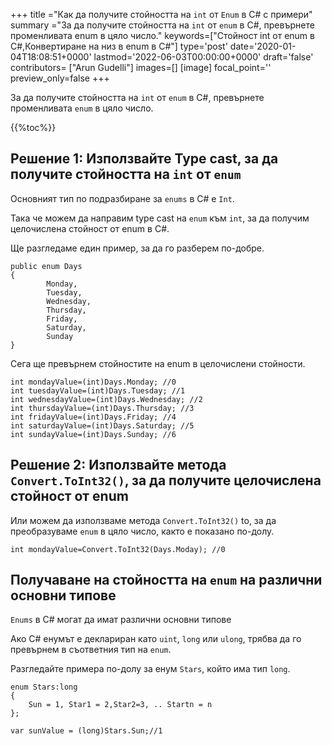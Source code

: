 +++
title   ="Как да получите стойността на `int` от `Enum` в C# с примери"
summary ="За да получите стойността на `int` от `enum` в C#, превърнете променливата enum в цяло число."
keywords=["Стойност int от enum в C#,Конвертиране на низ в enum в C#"]
type='post'
date='2020-01-04T18:08:51+0000'
lastmod='2022-06-03T00:00:00+0000'
draft='false'
contributors= ["Arun Gudelli"]
images=[]
[image]
focal_point=''
preview_only=false
+++

За да получите стойността на `int` от `enum` в C#, превърнете променливата `enum` в цяло число.

{{%toc%}}

## Решение 1: Използвайте Type cast, за да получите стойността на `int` от `enum`

Основният тип по подразбиране за `enums` в C# е `Int`.

Така че можем да направим type cast на `enum` към `int`, за да получим целочислена стойност от enum в C#.

Ще разгледаме един пример, за да го разберем по-добре.

```
public enum Days
{
        Monday,  
        Tuesday,  
        Wednesday,  
        Thursday,  
        Friday,  
        Saturday,  
        Sunday
}
```

Сега ще превърнем стойностите на enum в целочислени стойности.

```
int mondayValue=(int)Days.Monday; //0
int tuesdayValue=(int)Days.Tuesday; //1
int wednesdayValue=(int)Days.Wednesday; //2
int thursdayValue=(int)Days.Thursday; //3
int fridayValue=(int)Days.Friday; //4
int saturdayValue=(int)Days.Saturday; //5
int sundayValue=(int)Days.Sunday; //6
```

## Решение 2: Използвайте метода `Convert.ToInt32()`, за да получите целочислена стойност от enum

Или можем да използваме метода `Convert.ToInt32()` to, за да преобразуваме `enum` в цяло число, както е показано по-долу.

```
int mondayValue=Convert.ToInt32(Days.Moday); //0

```

## Получаване на стойността на `enum` на различни основни типове

`Enums` в C# могат да имат различни основни типове 

Ако C# енумът е деклариран като `uint`, `long` или `ulong`, трябва да го превърнем в съответния тип на `enum`.

Разгледайте примера по-долу за енум `Stars`, който има тип `long`.

```
enum Stars:long 
{
    Sun = 1, Star1 = 2,Star2=3, .. Startn = n
};

var sunValue = (long)Stars.Sun;//1
```